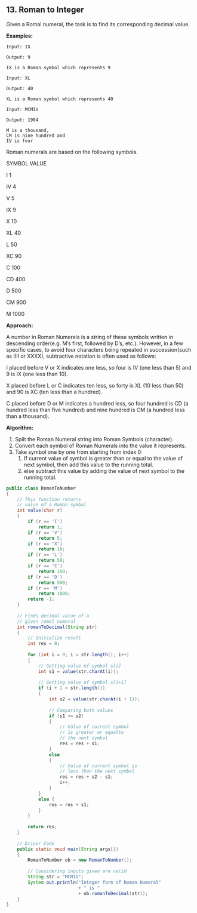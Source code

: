 ## 13. Roman to Integer

Given a Romal numeral, the task is to find its corresponding decimal value.

**Examples:** 

```
Input: IX

Output: 9

IX is a Roman symbol which represents 9 
```

```
Input: XL

Output: 40

XL is a Roman symbol which represents 40
```

```
Input: MCMIV

Output: 1904

M is a thousand, 
CM is nine hundred and 
IV is four
```

Roman numerals are based on the following symbols. 

SYMBOL       VALUE

  I            1

  IV           4

  V            5

  IX           9

  X            10

  XL           40

  L            50

  XC           90

  C            100

  CD           400

  D            500

  CM           900 
  
  M            1000

**Approach:**

A number in Roman Numerals is a string of these symbols written in descending order(e.g. M’s first, followed by D’s, etc.). However, in a few specific cases, to avoid four characters being repeated in succession(such as IIII or XXXX), subtractive notation is often used as follows: 

I placed before V or X indicates one less, so four is IV (one less than 5) and 9 is IX (one less than 10).

X placed before L or C indicates ten less, so forty is XL (10 less than 50) and 90 is XC (ten less than a hundred).

C placed before D or M indicates a hundred less, so four hundred is CD (a hundred less than five hundred) and nine hundred is CM (a hundred less than a thousand).

**Algorithm:**

1. Split the Roman Numeral string into Roman Symbols (character).
2. Convert each symbol of Roman Numerals into the value it represents.
3. Take symbol one by one from starting from index 0: 
    1. If current value of symbol is greater than or equal to the value of next symbol, then add this value to the running total.
    2. else subtract this value by adding the value of next symbol to the running total.

```java
public class RomanToNumber
{
    // This function returns
    // value of a Roman symbol
    int value(char r)
    {
        if (r == 'I')
            return 1;
        if (r == 'V')
            return 5;
        if (r == 'X')
            return 10;
        if (r == 'L')
            return 50;
        if (r == 'C')
            return 100;
        if (r == 'D')
            return 500;
        if (r == 'M')
            return 1000;
        return -1;
    }
 
    // Finds decimal value of a
    // given romal numeral
    int romanToDecimal(String str)
    {
        // Initialize result
        int res = 0;
 
        for (int i = 0; i < str.length(); i++)
        {
            // Getting value of symbol s[i]
            int s1 = value(str.charAt(i));
 
            // Getting value of symbol s[i+1]
            if (i + 1 < str.length())
            {
                int s2 = value(str.charAt(i + 1));
 
                // Comparing both values
                if (s1 >= s2)
                {
                    // Value of current symbol
                    // is greater or equalto
                    // the next symbol
                    res = res + s1;
                }
                else
                {
                    // Value of current symbol is
                    // less than the next symbol
                    res = res + s2 - s1;
                    i++;
                }
            }
            else {
                res = res + s1;
            }
        }
 
        return res;
    }
 
    // Driver Code
    public static void main(String args[])
    {
        RomanToNumber ob = new RomanToNumber();
 
        // Considering inputs given are valid
        String str = "MCMIV";
        System.out.println("Integer form of Roman Numeral"
                           + " is "
                           + ob.romanToDecimal(str));
    }
}
```